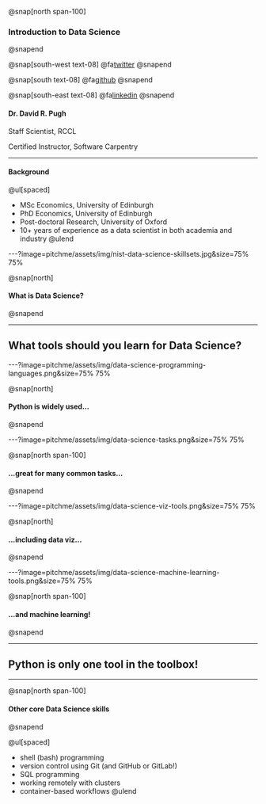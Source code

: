 @snap[north span-100]
### Introduction to Data Science
@snapend

@snap[south-west text-08]
@fa[twitter](TheSandyCoder)
@snapend

@snap[south text-08]
@fa[github](davidrpugh)
@snapend

@snap[south-east text-08]
@fa[linkedin](davidrpugh)
@snapend

#### Dr. David R. Pugh
Staff Scientist, RCCL

Certified Instructor, Software Carpentry

---
#### Background

@ul[spaced]
* MSc Economics, University of Edinburgh
* PhD Economics, University of Edinburgh
* Post-doctoral Research, University of Oxford
* 10+ years of experience as a data scientist in both academia and industry
@ulend

---?image=pitchme/assets/img/nist-data-science-skillsets.jpg&size=75% 75%

@snap[north]
#### What is Data Science?
@snapend

---

## What tools should you learn for Data Science?

---?image=pitchme/assets/img/data-science-programming-languages.png&size=75% 75%

@snap[north]
#### Python is widely used...
@snapend

---?image=pitchme/assets/img/data-science-tasks.png&size=75% 75%

@snap[north span-100]
#### ...great for many common tasks...
@snapend

---?image=pitchme/assets/img/data-science-viz-tools.png&size=75% 75%

@snap[north]
#### ...including data viz...
@snapend

---?image=pitchme/assets/img/data-science-machine-learning-tools.png&size=75% 75%

@snap[north span-100]
#### ...and machine learning!
@snapend

---
## Python is only one tool in the toolbox!

---
@snap[north span-100]
#### Other core Data Science skills
@snapend

@ul[spaced]
* shell (bash) programming
* version control using Git (and GitHub or GitLab!)
* SQL programming
* working remotely with clusters
* container-based workflows
@ulend

